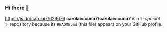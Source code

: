 ### Hi there 👋
https://js.do/carolai7/629676
**carolaivicuna7/carolaivicuna7** is a ✨ _special_ ✨ repository because its `README.md` (this file) appears on your GitHub profile.

